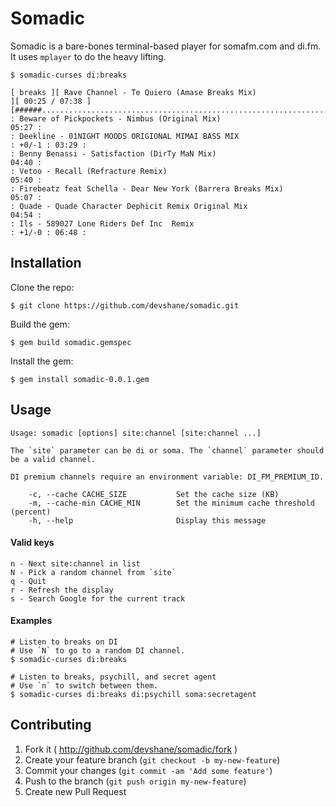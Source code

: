 # Somadic

Somadic is a bare-bones terminal-based player for somafm.com and di.fm. It uses `mplayer` to
do the heavy lifting.

```
$ somadic-curses di:breaks

[ breaks ][ Rave Channel - Te Quiero (Amase Breaks Mix)                 ][ 00:25 / 07:38 ]
[######..................................................................................]
: Beware of Pickpockets - Nimbus (Original Mix)                                    05:27 :
: Deekline - 01NIGHT MOODS ORIGIONAL MIMAI BASS MIX                      : +0/-1 : 03:29 :
: Benny Benassi - Satisfaction (DirTy MaN Mix)                                     04:40 :
: Vetoo - Recall (Refracture Remix)                                                05:40 :
: Firebeatz feat Schella - Dear New York (Barrera Breaks Mix)                      05:07 :
: Quade - Quade Character Dephicit Remix Original Mix                              04:54 :
: Ils - 589027 Lone Riders Def Inc  Remix                                : +1/-0 : 06:48 :

```

## Installation

Clone the repo:

    $ git clone https://github.com/devshane/somadic.git

Build the gem:

    $ gem build somadic.gemspec

Install the gem:

    $ gem install somadic-0.0.1.gem

## Usage

```
Usage: somadic [options] site:channel [site:channel ...]

The `site` parameter can be di or soma. The `channel` parameter should be a valid channel.

DI premium channels require an environment variable: DI_FM_PREMIUM_ID.

    -c, --cache CACHE_SIZE           Set the cache size (KB)
    -m, --cache-min CACHE_MIN        Set the minimum cache threshold (percent)
    -h, --help                       Display this message
```

#### Valid keys

```
n - Next site:channel in list
N - Pick a random channel from `site`
q - Quit
r - Refresh the display
s - Search Google for the current track
```

#### Examples

```
# Listen to breaks on DI
# Use `N` to go to a random DI channel.
$ somadic-curses di:breaks

# Listen to breaks, psychill, and secret agent
# Use `n` to switch between them.
$ somadic-curses di:breaks di:psychill soma:secretagent
```

## Contributing

1. Fork it ( http://github.com/devshane/somadic/fork )
2. Create your feature branch (`git checkout -b my-new-feature`)
3. Commit your changes (`git commit -am 'Add some feature'`)
4. Push to the branch (`git push origin my-new-feature`)
5. Create new Pull Request
